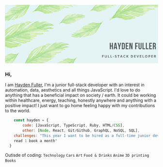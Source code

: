 ![haydenfullerBanner](https://raw.githubusercontent.com/haydenf/haydenf/master/images/haydenfullerBanner.png)

### Hi, 

I am [Hayden Fuller](https://www.linkedin.com/in/hayden-f-0b1110154/), I'm a junior full-stack developer with an interest in automation, data, aesthetics and all things JavaScript. I'd love to do anything that has a beneficial impact on society / earth. It could be working within healthcare, energy, teaching, honestly anywhere and anything with a positive impact! I just want to go home feeling happy with my contributions to the world.

```javascript
    const hayden = {
        code: [JavaScript, TypeScript, Ruby, HTML/CSS],
        other: [Node, React, Git/Github, GraphQL, NoSQL, SQL],
   	challenges: "This year I want to be hired as a full-time junior developer, first clients on side project,
    read 1 book a month"
  }
```

Outisde of coding: `Technology` `Cars` `Art` `Food & Drinks` `Anime` `3D printing` `Books`


